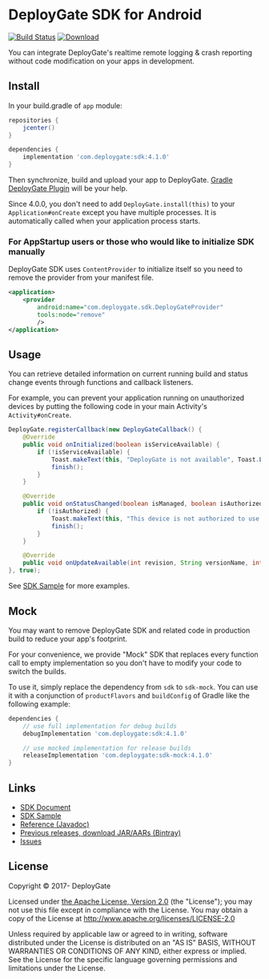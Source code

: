 # DeployGate SDK for Android

[![Build Status](https://travis-ci.org/DeployGate/deploygate-android-sdk.svg?branch=master)](https://travis-ci.org/DeployGate/deploygate-android-sdk)
[ ![Download](https://api.bintray.com/packages/deploygate/maven/sdk/images/download.svg) ](https://bintray.com/deploygate/maven/sdk/_latestVersion)

You can integrate DeployGate's realtime remote logging & crash reporting without code modification on your apps in development.

## Install

In your build.gradle of `app` module:

```gradle
repositories {
    jcenter()
}

dependencies {
    implementation 'com.deploygate:sdk:4.1.0'
}
```

Then synchronize, build and upload your app to DeployGate. [Gradle DeployGate Plugin](https://github.com/DeployGate/gradle-deploygate-plugin/) will be your help.

Since 4.0.0, you don't need to add `DeployGate.install(this)` to your `Application#onCreate` except you have multiple processes. It is automatically called when your application process starts.

### For AppStartup users or those who would like to initialize SDK manually

DeployGate SDK uses `ContentProvider` to initialize itself so you need to remove the provider from your manifest file.

```AndroidManifest.xml
<application>
    <provider
        android:name="com.deploygate.sdk.DeployGateProvider"
        tools:node="remove"
        />
</application>
```

## Usage

You can retrieve detailed information on current running build and status change events through functions and callback listeners.

For example, you can prevent your application running on unauthorized devices by putting the following code in your main Activity's `Activity#onCreate`.

```java
DeployGate.registerCallback(new DeployGateCallback() {
    @Override
    public void onInitialized(boolean isServiceAvailable) {
        if (!isServiceAvailable) {
            Toast.makeText(this, "DeployGate is not available", Toast.LENGTH_SHORT).show();
            finish();
        }
    }

    @Override
    public void onStatusChanged(boolean isManaged, boolean isAuthorized, String loginUsername, boolean isStopped) {
        if (!isAuthorized) {
            Toast.makeText(this, "This device is not authorized to use this app", Toast.LENGTH_SHORT).show();
            finish();
        }
    }

    @Override
    public void onUpdateAvailable(int revision, String versionName, int versionCode) {}
}, true);
```


See [SDK Sample](./sample) for more examples.

## Mock

You may want to remove DeployGate SDK and related code in production build
to reduce your app's footprint.

For your convenience, we provide "Mock" SDK that replaces every function call
to empty implementation so you don't have to modify your code to switch the builds.

To use it, simply replace the dependency from `sdk` to `sdk-mock`.
You can use it with a conjunction of `productFlavors` and `buildConfig` of Gradle
like the following example:

```gradle
dependencies {
    // use full implementation for debug builds
    debugImplementation 'com.deploygate:sdk:4.1.0'

    // use mocked implementation for release builds
    releaseImplementation 'com.deploygate:sdk-mock:4.1.0'
}
```


## Links

 * [SDK Document](https://deploygate.com/docs/sdk)
 * [SDK Sample](https://github.com/deploygate/deploygate-android-sdk-sample)
 * [Reference (Javadoc)](https://deploygate.com/javadoc)
 * [Previous releases, download JAR/AARs (Bintray)](https://bintray.com/deploygate/maven/sdk)
 * [Issues](https://github.com/deploygate/deploygate-android-sdk/issues)


## License

Copyright © 2017- DeployGate

Licensed under [the Apache License, Version 2.0](http://www.apache.org/licenses/LICENSE-2.0) (the "License"); you may not use this file except in compliance with the License. You may obtain a copy of the License at
http://www.apache.org/licenses/LICENSE-2.0

Unless required by applicable law or agreed to in writing, software distributed under the License is distributed on an "AS IS" BASIS, WITHOUT WARRANTIES OR CONDITIONS OF ANY KIND, either express or implied. See the License for the specific language governing permissions and limitations under the License.
